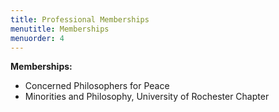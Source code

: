 ```yaml
---
title: Professional Memberships
menutitle: Memberships
menuorder: 4
---
```


__Memberships:__
- Concerned Philosophers for Peace
- Minorities and Philosophy, University of Rochester Chapter
